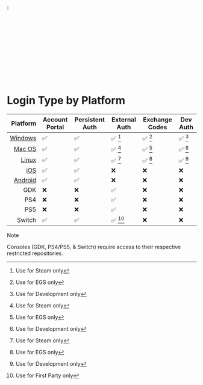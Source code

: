 <a href="/README.md"><img src="/docs/images/PlayEveryWareLogo.gif" alt="README.md" width="5%"/></a>

# Login Type by Platform

| Platform | Account Portal              | Persistent Auth | External Auth       | Exchange Codes | Dev Auth            |
|--:|-|-|-|-|-|
| [Windows](/docs/player_authentication.md) | ✅ | ✅ |  ✅ [^1] | ✅ [^2] | ✅ [^3] |
| [Mac OS](/docs/player_authentication.md) | ✅ | ✅ | ✅ [^1] | ✅ [^2] | ✅ [^3] |
| [Linux](/docs/player_authentication.md) | ✅ | ✅ | ✅ [^1] | ✅ [^2] | ✅ [^3] |
| [iOS](/docs/player_authentication.md) | ✅ | ✅ | ❌ | ❌ | ❌ |
| [Android](/docs/player_authentication.md) | ✅ | ✅ |❌ |❌ | ❌ |
| GDK            | ❌       | ❌        | ✅              | ❌       | ❌   |
| PS4            | ❌       | ❌        | ✅              | ❌       | ❌   |
| PS5            | ❌       | ❌        | ✅              | ❌       | ❌   |
| Switch  | ✅         | ✅          | ✅ [^4] | ❌       | ❌   |

> [!NOTE]
> Consoles (GDK, PS4/PS5, & Switch) require access to their respective restricted repositories.

[^1]: Use for Steam only
[^2]: Use for EGS only
[^3]: Use for Development only
[^4]: Use for First Party only